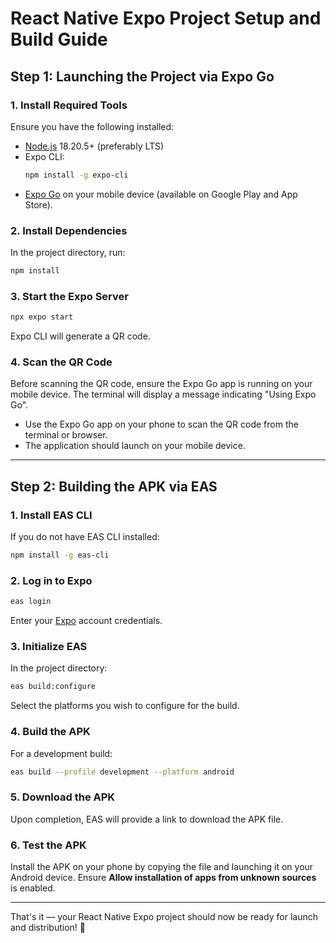 # React Native Expo Project Setup and Build Guide

## Step 1: Launching the Project via Expo Go

### 1. Install Required Tools

Ensure you have the following installed:

- [Node.js](https://nodejs.org/) 18.20.5+ (preferably LTS)
- Expo CLI:
    ```bash
    npm install -g expo-cli
    ```
- [Expo Go](https://expo.dev/client) on your mobile device (available on Google Play and App Store).

### 2. Install Dependencies

In the project directory, run:

```bash
npm install
```

### 3. Start the Expo Server

```bash
npx expo start
```

Expo CLI will generate a QR code.

### 4. Scan the QR Code

Before scanning the QR code, ensure the Expo Go app is running on your mobile device. The terminal will display a message indicating "Using Expo Go".

- Use the Expo Go app on your phone to scan the QR code from the terminal or browser.
- The application should launch on your mobile device.

---

## Step 2: Building the APK via EAS

### 1. Install EAS CLI

If you do not have EAS CLI installed:

```bash
npm install -g eas-cli
```

### 2. Log in to Expo

```bash
eas login
```

Enter your [Expo](https://expo.dev) account credentials.

### 3. Initialize EAS

In the project directory:

```bash
eas build:configure
```

Select the platforms you wish to configure for the build.

### 4. Build the APK

For a development build:

```bash
eas build --profile development --platform android
```

### 5. Download the APK

Upon completion, EAS will provide a link to download the APK file.

### 6. Test the APK

Install the APK on your phone by copying the file and launching it on your Android device. Ensure **Allow installation of apps from unknown sources** is enabled.

---

That's it — your React Native Expo project should now be ready for launch and distribution! 🎉
